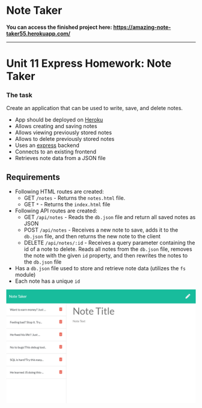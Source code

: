 # Note Taker

**You can access the finished project here:
<https://amazing-note-taker55.herokuapp.com/>**

---

# Unit 11 Express Homework: Note Taker

### The task

Create an application that can be used to write, save, and delete notes.

* App should be deployed on [Heroku](https://heroku.com/)
* Allows creating and saving notes
* Allows viewing previously stored notes
* Allows to delete previously stored notes
* Uses an [express](https://www.npmjs.com/package/express) backend
* Connects to an existing frontend
* Retrieves note data from a JSON file

## Requirements
* Following HTML routes are created:
  * GET `/notes` - Returns the `notes.html` file.
  * GET `*` - Returns the `index.html` file
* Following API routes are created:
  * GET `/api/notes` - Reads the `db.json` file and return all saved notes as JSON
  * POST `/api/notes` - Receives a new note to save, adds it to the `db.json` file, and then returns the new note to the client
  * DELETE `/api/notes/:id` - Receives a query parameter containing the id of a note to delete. Reads all notes from the `db.json` file, removes the note with the given `id` property, and then rewrites the notes to the `db.json` file
* Has a `db.json` file used to store and retrieve note data (utilizes the `fs` module)
* Each note has a unique `id`

![screenshot](assets/github/screenshot1.png)